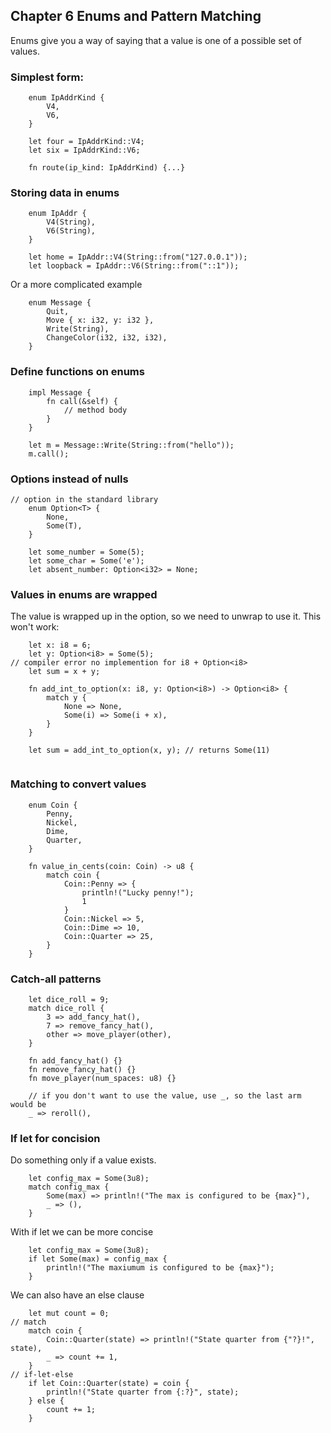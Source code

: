 ## Chapter 6 Enums and Pattern Matching

Enums give you a way of saying that a value is one of a possible set of values.

### Simplest form:
```
    enum IpAddrKind {
        V4,
        V6,
    }

    let four = IpAddrKind::V4;
    let six = IpAddrKind::V6;

    fn route(ip_kind: IpAddrKind) {...}
```

### Storing data in enums
```
    enum IpAddr {
        V4(String),
        V6(String),
    }

    let home = IpAddr::V4(String::from("127.0.0.1"));
    let loopback = IpAddr::V6(String::from("::1"));

```
Or a more complicated example
```
    enum Message {
        Quit,
        Move { x: i32, y: i32 },
        Write(String),
        ChangeColor(i32, i32, i32),
    }
```

### Define functions on enums
```
    impl Message {
        fn call(&self) {
            // method body
        }
    }

    let m = Message::Write(String::from("hello"));
    m.call();
```

### Options instead of nulls 
```
// option in the standard library
    enum Option<T> {
        None,
        Some(T),
    }

    let some_number = Some(5);
    let some_char = Some('e');
    let absent_number: Option<i32> = None;
```

### Values in enums are wrapped
The value is wrapped up in the option, so we need to unwrap to use it. This won't work:
```
    let x: i8 = 6;
    let y: Option<i8> = Some(5);
// compiler error no implemention for i8 + Option<i8>
    let sum = x + y;

    fn add_int_to_option(x: i8, y: Option<i8>) -> Option<i8> {
        match y {
            None => None,
            Some(i) => Some(i + x), 
        }
    }

    let sum = add_int_to_option(x, y); // returns Some(11)


```

### Matching to convert values
```
    enum Coin {
        Penny,
        Nickel,
        Dime,
        Quarter,
    }

    fn value_in_cents(coin: Coin) -> u8 {
        match coin {
            Coin::Penny => {
                println!("Lucky penny!");
                1
            }
            Coin::Nickel => 5,
            Coin::Dime => 10,
            Coin::Quarter => 25,
        }
    }
```
### Catch-all patterns
```
    let dice_roll = 9;
    match dice_roll {
        3 => add_fancy_hat(),
        7 => remove_fancy_hat(),
        other => move_player(other),
    }

    fn add_fancy_hat() {}
    fn remove_fancy_hat() {}
    fn move_player(num_spaces: u8) {}

    // if you don't want to use the value, use _, so the last arm would be
    _ => reroll(),
```

### If let for concision
Do something only if a value exists.
```
    let config_max = Some(3u8);
    match config_max {
        Some(max) => println!("The max is configured to be {max}"),
        _ => (),
    }
```
With if let we can be more concise
```
    let config_max = Some(3u8);
    if let Some(max) = config_max {
        println!("The maxiumum is configured to be {max}");
    }
```
We can also have an else clause
```
    let mut count = 0;
// match
    match coin {
        Coin::Quarter(state) => println!("State quarter from {"?}!", state),
        _ => count += 1,
    }
// if-let-else
    if let Coin::Quarter(state) = coin {
        println!("State quarter from {:?}", state);
    } else {
        count += 1;
    }
```
